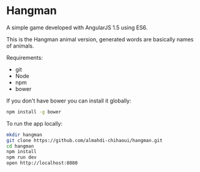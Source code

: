 # Hangman

A simple game developed with AngularJS 1.5 using ES6.

This is the Hangman animal version, generated words are basically names of animals.

Requirements:
- git
- Node 
- npm 
- bower

If you don't have bower you can install it globally:
```bash
npm install -g bower
```

To run the app locally:

```bash
mkdir hangman
git clone https://github.com/almahdi-chihaoui/hangman.git
cd hangman
npm install
npm run dev
open http://localhost:8080
```
